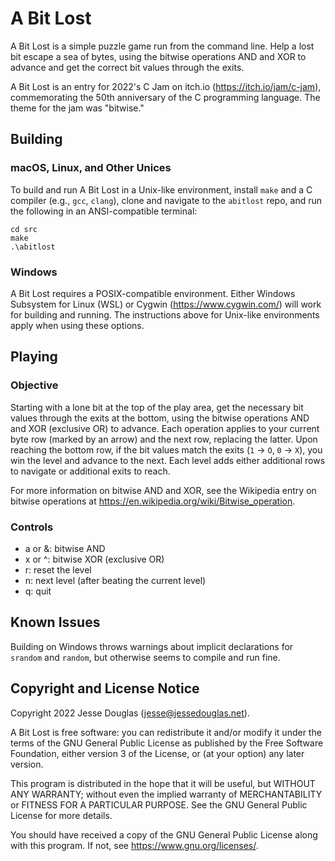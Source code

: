 # A Bit Lost

A Bit Lost is a simple puzzle game run from the command line. Help a lost bit escape a sea of bytes, using the bitwise operations AND and XOR to advance and get the correct bit values through the exits.

A Bit Lost is an entry for 2022's C Jam on itch.io (https://itch.io/jam/c-jam), commemorating the 50th anniversary of the C programming language. The theme for the jam was "bitwise."

## Building

### macOS, Linux, and Other Unices

To build and run A Bit Lost in a Unix-like environment, install `make` and a C compiler (e.g., `gcc`, `clang`), clone and navigate to the `abitlost` repo, and run the following in an ANSI-compatible terminal:

```
cd src
make
.\abitlost
```

### Windows

A Bit Lost requires a POSIX-compatible environment. Either Windows Subsystem for Linux (WSL) or Cygwin (https://www.cygwin.com/) will work for building and running. The instructions above for Unix-like environments apply when using these options.

## Playing

### Objective

Starting with a lone bit at the top of the play area, get the necessary bit values through the exits at the bottom, using the bitwise operations AND and XOR (exclusive OR) to advance. Each operation applies to your current byte row (marked by an arrow) and the next row, replacing the latter. Upon reaching the bottom row, if the bit values match the exits (`1` -> `O`, `0` -> `X`), you win the level and advance to the next. Each level adds either additional rows to navigate or additional exits to reach.

For more information on bitwise AND and XOR, see the Wikipedia entry on bitwise operations at <https://en.wikipedia.org/wiki/Bitwise_operation>.

### Controls

- a or &: bitwise AND
- x or ^: bitwise XOR (exclusive OR)
- r: reset the level
- n: next level (after beating the current level)
- q: quit

## Known Issues

Building on Windows throws warnings about implicit declarations for `srandom` and `random`, but otherwise seems to compile and run fine.

## Copyright and License Notice

Copyright 2022 Jesse Douglas (jesse@jessedouglas.net).

A Bit Lost is free software: you can redistribute it and/or modify it under the terms of the GNU General Public License as published by the Free Software Foundation, either version 3 of the License, or (at your option) any later version.

This program is distributed in the hope that it will be useful, but WITHOUT ANY WARRANTY; without even the implied warranty of MERCHANTABILITY or FITNESS FOR A PARTICULAR PURPOSE. See the GNU General Public License for more details.

You should have received a copy of the GNU General Public License along with this program. If not, see <https://www.gnu.org/licenses/>.
